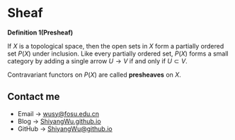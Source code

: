 # Sheaf

<head>
    <script src="https://cdn.mathjax.org/mathjax/latest/MathJax.js?config=TeX-AMS-MML_HTMLorMML" type="text/javascript"></script>
    <script type="text/x-mathjax-config">
        MathJax.Hub.Config({
            tex2jax: {
            skipTags: ['script', 'noscript', 'style', 'textarea', 'pre'],
            inlineMath: [['$','$']]
            }
        });
    </script>
</head>

**Definition 1(Presheaf)**

 If $X$ is a topological space, then the open sets in $X$ form a partially ordered set $P(X)$ under inclusion. Like every partially ordered set, $P(X)$ forms a small category by adding a single arrow $U \rightarrow V$ if and only if $U \subset V$. 
 
 Contravariant functors on $P(X)$ are called **presheaves** on $X$. 


## Contact me

* Email -> <wusy@fosu.edu.cn>
* Blog -> [ShiyangWu.github.io](https://shiyangwu.github.io/)
* GitHub -> [ShiyangWu@github.io](https://github.com/ShiyangWu/ShiyangWu.github.io/blob/master/README.md)
